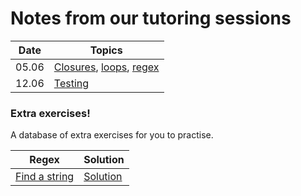 # Notes from our tutoring sessions

| Date | Topics |
| --- | --- |
| 05.06 | [Closures](https://github.com/fbw-p24-e01-assignments/tutoring/blob/main/05_06_closures_loops_regex/closures.md), [loops](https://github.com/fbw-p24-e01-assignments/tutoring/blob/main/05_06_closures_loops_regex/loops.md), [regex](https://github.com/fbw-p24-e01-assignments/tutoring/blob/main/05_06_closures_loops_regex/regex.md) |
| 12.06 | [Testing](https://github.com/fbw-p24-e01-assignments/tutoring/blob/main/12_06_testing/testing.md) |

### Extra exercises!

A database of extra exercises for you to practise.

|Regex | Solution |
| --- | --- |
| [Find a string](https://www.hackerrank.com/challenges/find-a-string/problem) | [Solution](https://github.com/fbw-p24-e01-assignments/tutoring/blob/main/extra_exercises/solution_find_a_string.py) |
